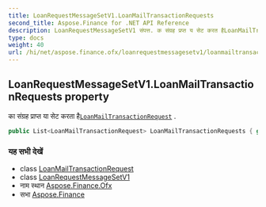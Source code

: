 ```yaml
---
title: LoanRequestMessageSetV1.LoanMailTransactionRequests
second_title: Aspose.Finance for .NET API Reference
description: LoanRequestMessageSetV1 संपत्त. क संग्रह प्रप्त य सेट करत हैLoanMailTransactionRequest .
type: docs
weight: 40
url: /hi/net/aspose.finance.ofx/loanrequestmessagesetv1/loanmailtransactionrequests/
---
```

## LoanRequestMessageSetV1.LoanMailTransactionRequests property

का संग्रह प्राप्त या सेट करता है[`LoanMailTransactionRequest`](../../../aspose.finance.ofx.loan/loanmailtransactionrequest/) .

```csharp
public List<LoanMailTransactionRequest> LoanMailTransactionRequests { get; set; }
```

### यह सभी देखें

* class [LoanMailTransactionRequest](../../../aspose.finance.ofx.loan/loanmailtransactionrequest/)
* class [LoanRequestMessageSetV1](../)
* नाम स्थान [Aspose.Finance.Ofx](../../loanrequestmessagesetv1/)
* सभा [Aspose.Finance](../../../)


